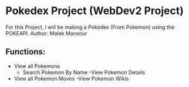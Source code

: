 # Pokedex Project (WebDev2 Project)

For this Project, I will be making a Pokedex (From Pokemon) using the POKEAPI.
Author: Malek Mansour

## Functions:
- View all Pokemons
    - Search Pokemon By Name
    -View Pokemon Details
- View all Pokemon Moves
-View Pokemon Wikis
